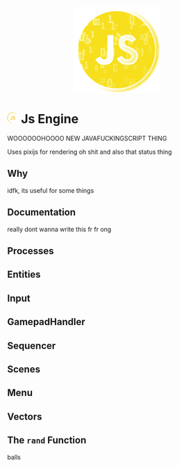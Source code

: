 <p style="text-align:center" align="center">
    <img src="src/js.png"  width="200">
</p>

# <img src="src/js-simple.png"  width="25"> Js Engine
WOOOOOOHOOOO NEW JAVAFUCKINGSCRIPT THING

Uses pixijs for rendering
oh shit and also that status thing

## Why
idfk, its useful for some things

## Documentation
really dont wanna write this fr fr ong

## Processes

## Entities

## Input

## GamepadHandler

## Sequencer

## Scenes

## Menu

## Vectors

## The `rand` Function

balls